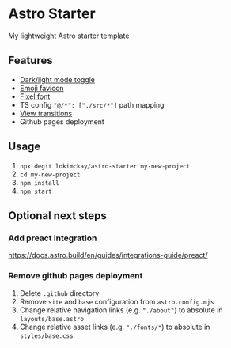 # Astro Starter

My lightweight Astro starter template

## Features

- [Dark/light mode toggle](https://docs.astro.build/en/tutorial/6-islands/2/)
- [Emoji favicon](https://css-tricks.com/emoji-as-a-favicon/)
- [Fixel font](https://fixel.macpaw.com/)
- TS config `"@/*": ["./src/*"]` path mapping
- [View transitions](https://docs.astro.build/en/guides/view-transitions/)
- Github pages deployment

## Usage

1. `npx degit lokimckay/astro-starter my-new-project`
1. `cd my-new-project`
1. `npm install`
1. `npm start`

## Optional next steps

### Add preact integration

https://docs.astro.build/en/guides/integrations-guide/preact/

### Remove github pages deployment

1. Delete `.github` directory
1. Remove `site` and `base` configuration from `astro.config.mjs`
1. Change relative navigation links (e.g. `"./about"`) to absolute in `layouts/base.astro`
1. Change relative asset links (e.g. `"./fonts/*`) to absolute in `styles/base.css`
